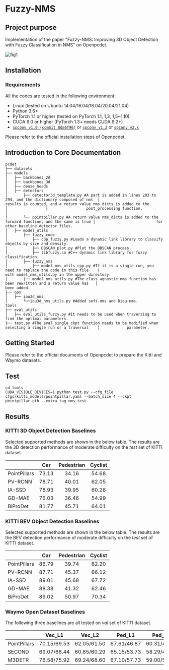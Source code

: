 # Fuzzy-NMS
## Project purpose
Implementation of the paper "Fuzzy-NMS: Improving 3D Object Detection with Fuzzy Classification in NMS" on Openpcdet.

![fig1](D:\Desktop\Fuzzy-NMS\Fuzzy-NMS\figure\fig1.png)

## Installation
### Requirements

All the codes are tested in the following environment:

- Linux (tested on Ubuntu 14.04/16.04/18.04/20.04/21.04)
- Python 3.6+
- PyTorch 1.1 or higher (tested on PyTorch 1.1, 1,3, 1,5~1.10)
- CUDA 9.0 or higher (PyTorch 1.3+ needs CUDA 9.2+)
- [`spconv v1.0 (commit 8da6f96)`](https://github.com/traveller59/spconv/tree/8da6f967fb9a054d8870c3515b1b44eca2103634) or [`spconv v1.2`](https://github.com/traveller59/spconv) or [`spconv v2.x`](https://github.com/traveller59/spconv)

Please refer to the official installation steps of Openpcdet.



## Introduction to Core Documentation
```
pcdet
├── datasets
├── models
│   ├── backbones_2d
│   ├── backbones_3d
│   ├── dense_heads
│   ├── detectors
│		├── detector3d_template.py #A part is added in lines 283 to 294, and the dictionary composed of nms  │                                   results is counted, and a return value nms_dicts is added to the          │                 ┇                 post_processing function.
│		         
│		└── pointpillar.py #A return value nms_dicts is added to the forward function, and the same is true │                           for other baseline detector files.		          
│   ├── model_utils
│		├── fuzzy_code
│       	├── cpp_fuzzy.py #Loads a dynamic link library to classify objects by size and density.
│       	├── DBSCAN_plot.py #Plot the DBSCAN process.
│       	├── libfuzzy.so #C++ dynamic link library for fuzzy classification.
│		├── fuzzy_nms
│       	├── model_nms_utils_cpp.py #If it is a single run, you need to replace the code in this file 	│										with model_nms_utils.py in the upper directory.
│		├── model_nms_utils.py #The class_agnostic_nms function has been rewritten and a return value has   │                               been added.
├── ops
│   ├── iou3d_nms 
│		└──iou3d_nms_utils.py #Added soft-nms and Diou-nms.
tools
├── eval_utils
│   ├── eval_utils_fuzzy.py #It needs to be used when traversing to find the optimal parameters.
├── test.py #The eval_single_ckpt function needs to be modified when selecting a single run or a traversal    │            parameter.
```




## Getting Started

Please refer to the official documents of Openpcdet to prepare the Kitti and Waymo datasets.

## Test 

```
cd tools
CUDA_VISIBLE_DEVICES=1 python test.py --cfg_file cfgs/kitti_models/pointpillar.yaml --batch_size 4 --ckpt pointpillar.pth --extra_tag nms_test
```

## Results 

### KITTI 3D Object Detection Baselines

Selected supported methods are shown in the below table. The results are the 3D detection performance of moderate difficulty on the *test* set of KITTI dataset.

|              |  Car  | Pedestrian | Cyclist |
| ------------ | :---: | :--------: | :-----: |
| PointPillars | 73.13 |   34.16    |  54.68  |
| PV-RCNN      | 78.71 |   40.01    |  62.05  |
| IA-SSD       | 78.93 |   39.95    |  60.28  |
| GD-MAE       | 76.03 |   36.46    |  54.99  |
| BiProDet     | 81.77 |   45.71    |  64.01  |

### KITTI BEV Object Detection Baselines

Selected supported methods are shown in the below table. The results are the BEV detection performance of moderate difficulty on the *test* set of KITTI dataset.

|              |  Car  | Pedestrian | Cyclist |
| ------------ | :---: | :--------: | :-----: |
| PointPillars | 86.79 |   39.74    |  62.20  |
| PV-RCNN      | 87.71 |   45.37    |  66.12  |
| IA-SSD       | 89.01 |   45.68    |  67.72  |
| GD-MAE       | 88.38 |   41.32    |  62.46  |
| BiProDet     | 89.02 |   50.97    |  70.34  |

### Waymo Open Dataset Baselines

The following three baselines are all tested on *val* set of KITTI dataset.

|              |   Vec_L1    |   Vec_L2    |   Ped_L1    |   Ped_L2    |   Cyc_L1    |   Cyc_L2    |
| ------------ | :---------: | :---------: | :---------: | :---------: | :---------: | :---------: |
| PointPillars | 70.15/69.53 | 62.05/61.50 | 67.61/46.87 | 60.31/41.74 | 57.78/54.02 | 56.19/52.53 |
| SECOND       | 69.07/68.44 | 60.85/60.29 | 65.15/53.73 | 58.29/47.98 | 53.72/52.24 | 52.35/50.91 |
| M3DETR       | 76.58/75.92 | 69.24/68.60 | 67.10/57.73 | 59.00/50.68 | 68.12/66.72 | 66.46/65.09 |

